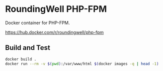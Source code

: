 # RoundingWell PHP-FPM

Docker container for PHP-FPM.

<https://hub.docker.com/r/roundingwell/php-fpm>

## Build and Test

```bash
docker build .
docker run --rm -v $(pwd):/var/www/html $(docker images -q | head -1)
```
